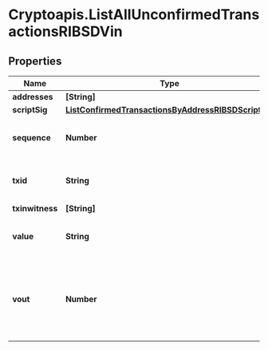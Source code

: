 # Cryptoapis.ListAllUnconfirmedTransactionsRIBSDVin

## Properties

Name | Type | Description | Notes
------------ | ------------- | ------------- | -------------
**addresses** | **[String]** |  | 
**scriptSig** | [**ListConfirmedTransactionsByAddressRIBSDScriptSig**](ListConfirmedTransactionsByAddressRIBSDScriptSig.md) |  | 
**sequence** | **Number** | Represents the script sequence number. | 
**txid** | **String** | Represents the reference transaction identifier. | 
**txinwitness** | **[String]** |  | 
**value** | **String** | Represents the sent/received amount. | 
**vout** | **Number** | It refers to the index of the output address of this transaction. The index starts from 0. | [optional] 


